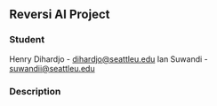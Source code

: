 ## Reversi AI Project

### Student
Henry Dihardjo - dihardjo@seattleu.edu
Ian Suwandi    - suwandii@seattleu.edu 

### Description

